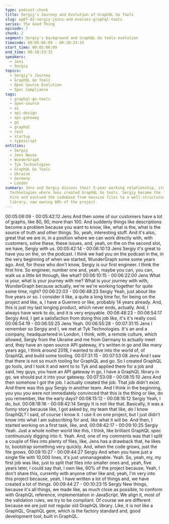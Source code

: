 ```yaml
---
type: podcast-chunk
title: Sergiy's Journey and Evolution of GraphQL Go Tools
slug: ep07-02-sergiy-joins-and-evolves-graphql-tools
series: The Good Thing
episode: 7
chunk: 2
segment: Sergiy's background and GraphQL Go tools evolution
timecode: 00:05:06:09 – 00:10:23:15
start_time: 00:05:06:09
end_time: 00:10:23:15
speakers:
  - Jens
  - Sergiy
topics:
  - Sergiy’s Journey
  - GraphQL Go Tools
  - Open Source Evolution
  - Spec Compliance
tags:
  - graphql-go-tools
  - open-source
  - ai
  - api-design
  - api-gateway
  - go
  - graphql
  - rest
  - startup
  - typescript
entities:
  - Sergiy
  - Jens Neuse
  - WunderGraph
  - Tyk Technologies
  - GraphQL Go Tools
  - Ukraine
  - Germany
  - London
summary: Jens and Sergiy discuss their 5-year working relationship, starting at Tyk
  Technologies where Jens created GraphQL Go tools. Sergiy became the first engineer
  hire and evolved the codebase from massive files to a well-structured, GraphQL spec-compliant
  library, now owning 60% of the project.
---
```


00:05:06:09 - 00:05:42:12
Jens
And then some of our customers have a lot of graphs, like 80, 90, more than 100. And suddenly
things like descriptions become a problem because you want to know, like, what is the, what is
the source of truth and other things. So, yeah, interesting stuff. And it's also, great that we are
in, in a position where we can work directly with, with customers, solve these, these issues, and,
yeah, on the on the second slot, we have, Sergiy with us.
00:05:42:14 - 00:06:10:13
Jens
Sergiy it's great to have you on the, on the podcast. I think we had you on the podcast in the, in
the very beginning of when we started, WunderGraph some some years ago. And, for those
who don't know, Sergiy is our first engineer. I think the first hire. So engineer, number one and,
yeah, maybe you can, you can, walk us a little bit through, like what?
00:06:10:15 - 00:06:22:00
Jens
What is your, what is your journey with me? What is your journey with with, WunderGraph
because actually, we're we're working together for quite some time, right?
00:06:22:03 - 00:06:48:23
Sergiy
Yeah, just about like five years or so. I consider it like, a quite a long time for, for being on the
project and like, a, I have a Guerrero or like, probably 14 years already. And, this is just my last
longing product, which never ends, actually. And, I always have work to do, and it is very
enjoyable.
00:06:48:23 - 00:06:54:17
Sergiy
And, I get a satisfaction from doing this job like, it's it's really cool.
00:06:54:19 - 00:06:55:25
Jens
Yeah.
00:06:55:28 - 00:07:31:15
Jens
I remember so Sergiy and I, we met at Tyk Technologies. It's an and a company, headquartered
in London, I think, with, a remote culture, which allowed, Sergiy from the Ukraine and me from
Germany to actually meet and, they have an open source API gateway, it's written in go and like
many years ago, I think around 2018, I wanted to dive into the world of, of GraphQL and build
some tooling.
00:07:31:15 - 00:07:53:08
Jens
And I saw that there is not so much tooling for GraphQL and go. So I created GraphQL go tools,
and I took it and went to to Tyk and applied there for a job and said, hey guys, you have an API
gateway in go, I have a GraphQL library in go, we should put it into your gateway.
00:07:53:08 - 00:08:15:10
Jens
And then somehow I got the job. I actually created the job. That job didn't exist. And there was
this guy Sergiy in another team. And I think in the beginning, you you you were not immediately
convinced that this is the thing or like, do you remember, like the early days?
00:08:15:12 - 00:08:16:12
Sergiy
Yeah, I do, but.
00:08:18:16 - 00:08:42:14
Sergiy
It is not like that. Basically, it was a funny story because like, I got asked by, my team that like,
do I know GraphQL? I said, of course I know it. I use it on one project, but I just didn't know into
what I am subscribing for and, like what it will be. And then, I started working on a first task, like,
and,
00:08:42:17 - 00:09:10:25
Sergiy
Yeah. Just a whole nother world like this, I think, like brilliant GraphQL spec continuously
digging into it. Yeah. And, one of my comments was that I split a couple of files into plenty of
files, like, Jens has a drawback that, he likes to, bootstrap something very quickly. And, when
the code grows, just the file grows.
00:09:10:27 - 00:09:44:27
Sergiy
And when you have just a single file with 10,000 lines, it's just unmanageable. Yeah. So, yeah,
my, my first job was like, just to split that files into smaller ones and, yeah, five years later, I
could say that, I own like, 60% of the project because, Yeah, I don't share this, currently with
anyone other like and, yeah, I'm very into this project because, yeah, I have written a lot of
things and, we have created a lot of things.
00:09:44:27 - 00:10:23:15
Sergiy
New things, because it's all things, we made like, as much close as possible, to conform with
GraphQL reference, implementation in JavaScript. We align it, most of the validation rules, we
try to be compliant. Of course we are different because we are just not regular old GraphQL
library. Like, it is not like a GraphQL, GraphQL gem, which is the factory standard and, good
development tool, built in GraphQL.